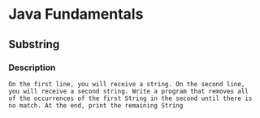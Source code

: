 # Java Fundamentals

## Substring

### Description
    On the first line, you will receive a string. On the second line, 
    you will receive a second string. Write a program that removes all
    of the occurrences of the first String in the second until there is
    no match. At the end, print the remaining String